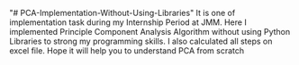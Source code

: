 "# PCA-Implementation-Without-Using-Libraries"  It is one of implementation task during my Internship Period at JMM. Here I implemented  Principle Component Analysis Algorithm without using Python Libraries to strong my programming skills. I also calculated all steps on excel file. Hope it will help you to understand PCA from scratch
